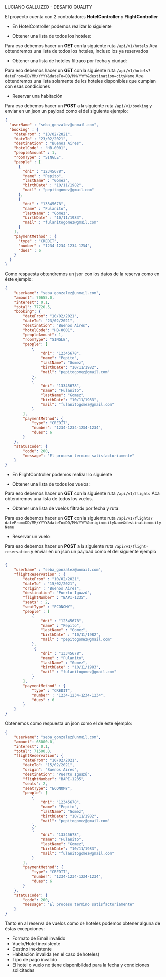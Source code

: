 LUCIANO GALLUZZO - DESAFIO QUALITY

El proyecto cuenta con 2 controladores **HotelController** y **FlightController**

- En HotelController podemos realizar lo siguiente

- Obtener una lista de todos los hoteles:

Para eso debemos hacer un **GET** con la siguiente ruta `/api/v1/hotels` Aca obtendremos una lista de todos los hoteles, incluso los ya reservados

- Obtener una lista de hoteles filtrado por fecha y ciudad:

Para eso debemos hacer un **GET** con la siguiente ruta `/api/v1/hotels?dateFrom=DD/MM/YYYY&dateTo=DD/MM/YYYY&destination=cityName` Aca obtendremos una lista solamente de los hoteles disponibles que cumplan con esas condiciones

- Reservar una habitación

Para eso debemos hacer un **POST** a la siguiente ruta `/api/v1/booking` y enviar en un json un payload como el del siguiente ejemplo:
```json
{
  "userName" : "seba_gonzalez@unmail.com",
  "booking" : {
    "dateFrom" : "10/02/2021",
    "dateTo" : "23/02/2021",
    "destination" : "Buenos Aires",
    "hotelCode" : "HB-0001",
    "peopleAmount" : 1,
    "roomType" : "SINGLE",
    "people" : [
      {
        "dni" : "12345678",
        "name" : "Pepito",
        "lastName" : "Gomez",
        "birthDate" : "10/11/1982",
        "mail" : "pepitogomez@gmail.com"
      },
      {
        "dni" : "13345678",
        "name" : "Fulanito",
        "lastName" : "Gomez",
        "birthDate" : "10/11/1983",
        "mail" : "fulanitogomez@gmail.com"
      }
    ],
    "paymentMethod" : {
      "type" : "CREDIT",
      "number" : "1234-1234-1234-1234",
      "dues" : 6
    }
  }
}
```
Como respuesta obtendremos un json con los datos de la reserva como en éste ejemplo:
```json
{
    "userName": "seba_gonzalez@unmail.com",
    "amount": 70655.0,
    "interest": 0.1,
    "total": 77720.5,
    "booking": {
        "dateFrom": "10/02/2021",
        "dateTo": "23/02/2021",
        "destination": "Buenos Aires",
        "hotelCode": "HB-0001",
        "peopleAmount": 1,
        "roomType": "SINGLE",
        "people": [
            {
                "dni": "12345678",
                "name": "Pepito",
                "lastName": "Gomez",
                "birthDate": "10/11/1982",
                "mail": "pepitogomez@gmail.com"
            },
            {
                "dni": "13345678",
                "name": "Fulanito",
                "lastName": "Gomez",
                "birthDate": "10/11/1983",
                "mail": "fulanitogomez@gmail.com"
            }
        ],
        "paymentMethod": {
            "type": "CREDIT",
            "number": "1234-1234-1234-1234",
            "dues": 6
        }
    },
    "statusCode": {
        "code": 200,
        "message": "El proceso termino satisfactoriamente"
    }
}
```

- En FlightController podemos realizar lo siguiente

- Obtener una lista de todos los vuelos:

Para eso debemos hacer un **GET** con la siguiente ruta `/api/v1/flights` Aca obtendremos una lista de todos los vuelos.

- Obtener una lista de vuelos filtrado por fecha  y ruta:

Para eso debemos hacer un **GET** con la siguiente ruta `/api/v1/flights?dateFrom=DD/MM/YYYY&dateTo=DD/MM/YYYY&origin=cityName&destination=cityName`

- Reservar un vuelo

Para eso debemos hacer un **POST** a la siguiente ruta `/api/v1/flight-reservation` y enviar en un json un payload como el del siguiente ejemplo
```json

{
    "userName" : "seba_gonzalez@unmail.com",
    "flightReservation" : {
        "dateFrom" : "10/02/2021",
        "dateTo" : "15/02/2021",
        "origin" : "Buenos Aires",
        "destination": "Puerto Iguazú",
        "flightNumber" : "BAPI-1235",
        "seats" : 2,
        "seatType" : "ECONOMY",
        "people" : [
            {
                "dni" : "12345678",
                "name" : "Pepito",
                "lastName" : "Gomez",
                "birthDate" : "10/11/1982",
                "mail" : "pepitogomez@gmail.com"
            },
             {
                "dni" : "13345678",
                "name" : "Fulanito",
                "lastName" : "Gomez",
                "birthDate" : "10/11/1983",
                "mail" : "fulanitogomez@gmail.com"
            }
        ],
        "paymentMethod" : {
            "type" : "CREDIT",
            "number" : "1234-1234-1234-1234",
            "dues" : 6
        }
    }
}
```

Obtenemos como respuesta un json como el de éste ejemplo:

```json
{
    "userName": "seba_gonzalez@unmail.com",
    "amount": 65000.0,
    "interest": 0.1,
    "total": 71500.0,
    "flightReservation": {
        "dateFrom": "10/02/2021",
        "dateTo": "15/02/2021",
        "origin": "Buenos Aires",
        "destination": "Puerto Iguazú",
        "flightNumber": "BAPI-1235",
        "seats": 2,
        "seatType": "ECONOMY",
        "people": [
            {
                "dni": "12345678",
                "name": "Pepito",
                "lastName": "Gomez",
                "birthDate": "10/11/1982",
                "mail": "pepitogomez@gmail.com"
            },
            {
                "dni": "13345678",
                "name": "Fulanito",
                "lastName": "Gomez",
                "birthDate": "10/11/1983",
                "mail": "fulanitogomez@gmail.com"
            }
        ],
        "paymentMethod": {
            "type": "CREDIT",
            "number": "1234-1234-1234-1234",
            "dues": 6
        }
    },
    "statusCode": {
        "code": 200,
        "message": "El proceso termino satisfactoriamente"
    }
}
```

Tanto en al reserva de vuelos como de hoteles podemos obtener alguna de éstas excepciones:
- Formato de Email invalido
- Vuelo/Hotel inexistente
- Destino inexistente
- Habitación invalida (en el caso de hoteles)
- Tipo de pago invalido
- El hotel o vuelo no tiene disponibilidad para la fecha y condiciones solicitadas
